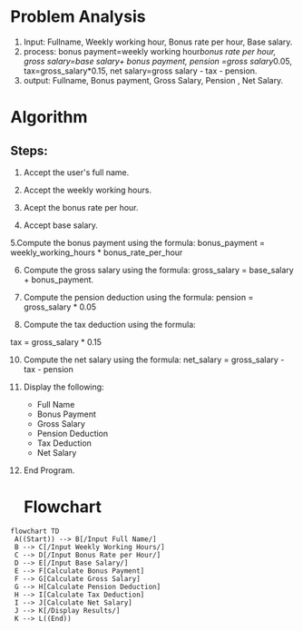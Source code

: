 # Problem Analysis
1. Input: Fullname, Weekly working hour, Bonus rate per hour, Base salary.
2. process: bonus payment=weekly working hour*bonus rate per hour, gross salary=base salary+ bonus payment, pension =gross salary*0.05, tax=gross_salary*0.15, net salary=gross salary - tax - pension.
3. output: Fullname, Bonus payment, Gross Salary, Pension , Net Salary.
# Algorithm

## Steps:
1. Accept the user's  full name.

2. Accept the weekly working hours.

3. Acept the bonus rate per hour.

4. Accept base salary.

5.Compute the bonus payment using the formula:
      bonus_payment = weekly_working_hours * bonus_rate_per_hour
     

6. Compute the gross salary using the formula:
     gross_salary = base_salary + bonus_payment.

7. Compute the pension deduction using the formula:
     pension = gross_salary * 0.05

8. Compute the tax deduction using the formula:

tax = gross_salary * 0.15

10. Compute the net salary using the formula:
     net_salary = gross_salary - tax - pension
     

11.  Display the following:
      - Full Name
      - Bonus Payment
      - Gross Salary
      - Pension Deduction
      - Tax Deduction
      - Net Salary

12. End Program.

    # Flowchart
   ```mermaid
flowchart TD
    A((Start)) --> B[/Input Full Name/]
    B --> C[/Input Weekly Working Hours/]
    C --> D[/Input Bonus Rate per Hour/]
    D --> E[/Input Base Salary/]
    E --> F[Calculate Bonus Payment]
    F --> G[Calculate Gross Salary]
    G --> H[Calculate Pension Deduction]
    H --> I[Calculate Tax Deduction]
    I --> J[Calculate Net Salary]
    J --> K[/Display Results/]
    K --> L((End))
